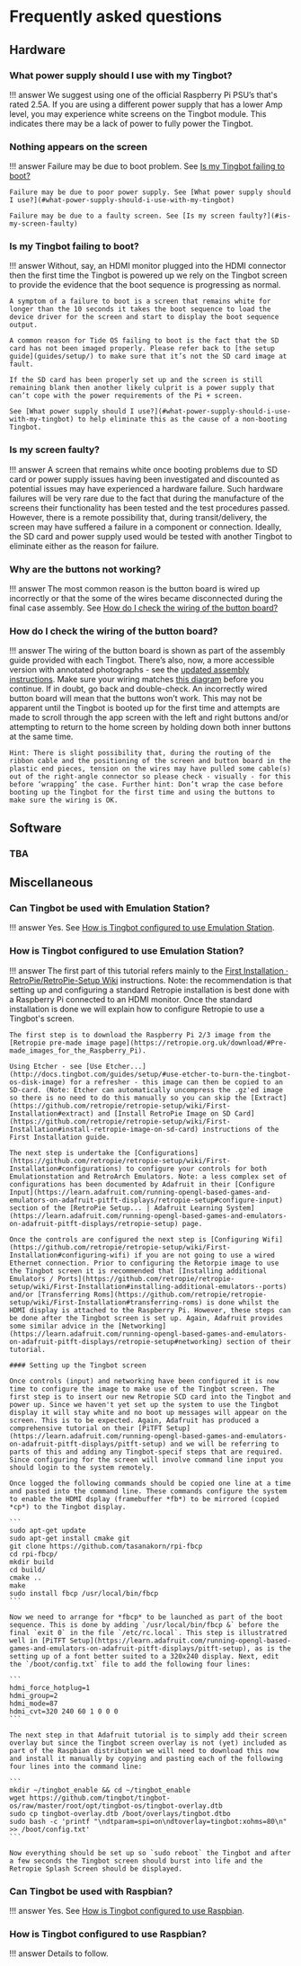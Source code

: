 # Frequently asked questions

## Hardware

### What power supply should I use with my Tingbot?

!!! answer
    We suggest using one of the official Raspberry Pi PSU’s that's rated 2.5A. If you are using a different power supply that has a lower Amp level, you may experience white screens on the Tingbot module. This indicates there may be a lack of power to fully power the Tingbot.

### Nothing appears on the screen

!!! answer
    Failure may be due to boot problem. See [Is my Tingbot failing to boot?](#is-my-tingbot-failing-to-boot)

    Failure may be due to poor power supply. See [What power supply should I use?](#what-power-supply-should-i-use-with-my-tingbot)

    Failure may be due to a faulty screen. See [Is my screen faulty?](#is-my-screen-faulty)

### Is my Tingbot failing to boot?

!!! answer
    Without, say, an HDMI monitor plugged into the HDMI connector then the first time the Tingbot is powered up we rely on the Tingbot screen to provide the evidence that the boot sequence is progressing as normal.

    A symptom of a failure to boot is a screen that remains white for longer than the 10 seconds it takes the boot sequence to load the device driver for the screen and start to display the boot sequence output.

    A common reason for Tide OS failing to boot is the fact that the SD card has not been imaged properly. Please refer back to [the setup guide](guides/setup/) to make sure that it’s not the SD card image at fault.

    If the SD card has been properly set up and the screen is still remaining blank then another likely culprit is a power supply that can’t cope with the power requirements of the Pi + screen.

    See [What power supply should I use?](#what-power-supply-should-i-use-with-my-tingbot) to help eliminate this as the cause of a non-booting Tingbot.

### Is my screen faulty?

!!! answer
    A screen that remains white once booting problems due to SD card or power supply issues having been investigated and discounted as potential issues may have experienced a hardware failure. Such hardware failures will be very rare due to the fact that during the manufacture of the screens their functionality has been tested and the test procedures passed. However, there is a remote possibility that, during transit/delivery, the screen may have suffered a failure in a component or connection. Ideally, the SD card and power supply used would be tested with another Tingbot to eliminate either as the reason for failure.


### Why are the buttons not working?

!!! answer
    The most common reason is the button board is wired up incorrectly or that the some of the wires became disconnected during the final case assembly. See [How do I check the wiring of the button board?](#how-do-i-check-the-wiring-of-the-button-board)

### How do I check the wiring of the button board?

!!! answer
    The wiring of the button board is shown as part of the assembly guide provided with each Tingbot. There’s also, now, a more accessible version with annotated photographs - see the [updated assembly instructions](guides/tingbot-assembly-instructions-v2.pdf). Make sure your wiring matches [this diagram](http://i.imgur.com/DYWuEgB.jpg) before you continue. If in doubt, go back and double-check. An incorrectly wired button board will mean that the buttons won’t work. This may not be apparent until the Tingbot is booted up for the first time and attempts are made to scroll through the app screen with the left and right buttons and/or attempting to return to the home screen by holding down both inner buttons at the same time.

    Hint: There is slight possibility that, during the routing of the ribbon cable and the positioning of the screen and button board in the plastic end pieces, tension on the wires may have pulled some cable(s) out of the right-angle connector so please check - visually - for this before ‘wrapping’ the case. Further hint: Don’t wrap the case before booting up the Tingbot for the first time and using the buttons to make sure the wiring is OK.

## Software
### TBA

## Miscellaneous

### Can Tingbot be used with Emulation Station?

!!! answer
    Yes. See [How is Tingbot configured to use Emulation Station](#how-is-tingbot-configured-to-use-emulation-station).

### How is Tingbot configured to use Emulation Station?

!!! answer
    The first part of this tutorial refers mainly to the [First Installation · RetroPie/RetroPie-Setup Wiki](https://github.com/retropie/retropie-setup/wiki/First-Installation) instructions. Note: the recommendation is that setting up and configuring a standard Retropie installation is best done with a Raspberry Pi connected to an HDMI monitor. Once the standard installation is done we will explain how to configure Retropie to use a Tingbot's screen.

    The first step is to download the Raspberry Pi 2/3 image from the [Retropie pre-made image page](https://retropie.org.uk/download/#Pre-made_images_for_the_Raspberry_Pi).

    Using Etcher - see [Use Etcher...](http://docs.tingbot.com/guides/setup/#use-etcher-to-burn-the-tingbot-os-disk-image) for a refresher - this image can then be copied to an SD-card. (Note: Etcher can automatically uncompress the .gz'ed image so there is no need to do this manually so you can skip the [Extract](https://github.com/retropie/retropie-setup/wiki/First-Installation#extract) and [Install RetroPie Image on SD Card](https://github.com/retropie/retropie-setup/wiki/First-Installation#install-retropie-image-on-sd-card) instructions of the First Installation guide.

    The next step is undertake the [Configurations](https://github.com/retropie/retropie-setup/wiki/First-Installation#configurations) to configure your controls for both Emulationstation and RetroArch Emulators. Note: a less complex set of configurations has been documented by Adafruit in their [Configure Input](https://learn.adafruit.com/running-opengl-based-games-and-emulators-on-adafruit-pitft-displays/retropie-setup#configure-input) section of the [RetroPie Setup... | Adafruit Learning System](https://learn.adafruit.com/running-opengl-based-games-and-emulators-on-adafruit-pitft-displays/retropie-setup) page.

    Once the controls are configured the next step is [Configuring Wifi](https://github.com/retropie/retropie-setup/wiki/First-Installation#configuring-wifi) if you are not going to use a wired Ethernet connection. Prior to configuring the Retorpie image to use the Tingbot screen it is recommended that [Installing additional Emulators / Ports](https://github.com/retropie/retropie-setup/wiki/First-Installation#installing-additional-emulators--ports) and/or [Transferring Roms](https://github.com/retropie/retropie-setup/wiki/First-Installation#transferring-roms) is done whilst the HDMI display is attached to the Raspberry Pi. However, these steps can be done after the Tingbot screen is set up. Again, Adafruit provides some similar advice in the [Networking](https://learn.adafruit.com/running-opengl-based-games-and-emulators-on-adafruit-pitft-displays/retropie-setup#networking) section of their tutorial.

    #### Setting up the Tingbot screen

    Once controls (input) and networking have been configured it is now time to configure the image to make use of the Tingbot screen. The first step is to insert our new Retropie SCD card into the Tingbot and power up. Since we haven't yet set up the system to use the Tingbot display it will stay white and no boot up messages will appear on the screen. This is to be expected. Again, Adafruit has produced a comprehensive tutorial on their [PiTFT Setup](https://learn.adafruit.com/running-opengl-based-games-and-emulators-on-adafruit-pitft-displays/pitft-setup) and we will be referring to parts of this and adding any Tingbot-specif steps that are required. Since configuring for the screen will involve command line input you should login to the system remotely.

    Once logged the following commands should be copied one line at a time and pasted into the command line. These commands configure the system to enable the HDMI dsplay (framebuffer *fb*) to be mirrored (copied *cp*) to the Tingbot display.

    ```
    sudo apt-get update
    sudo apt-get install cmake git
    git clone https://github.com/tasanakorn/rpi-fbcp
    cd rpi-fbcp/
    mkdir build
    cd build/
    cmake ..
    make
    sudo install fbcp /usr/local/bin/fbcp
    ```

    Now we need to arrange for *fbcp* to be launched as part of the boot sequence. This is done by adding `/usr/local/bin/fbcp &` before the final `exit 0` in the file `/etc/rc.local`. This step is illustratred well in [PiTFT Setup](https://learn.adafruit.com/running-opengl-based-games-and-emulators-on-adafruit-pitft-displays/pitft-setup), as is the setting up of a font better suited to a 320x240 display. Next, edit the `/boot/config.txt` file to add the following four lines:

    ```
    hdmi_force_hotplug=1
    hdmi_group=2
    hdmi_mode=87
    hdmi_cvt=320 240 60 1 0 0 0
    ```

    The next step in that Adafruit tutorial is to simply add their screen overlay but since the Tingbot screen overlay is not (yet) included as part of the Raspbian distribution we will need to download this now and install it manually by copying and pasting each of the following four lines into the command line:

    ```
    mkdir ~/tingbot_enable && cd ~/tingbot_enable
    wget https://github.com/tingbot/tingbot-os/raw/master/root/opt/tingbot-os/tingbot-overlay.dtb
    sudo cp tingbot-overlay.dtb /boot/overlays/tingbot.dtbo
    sudo bash -c 'printf "\ndtparam=spi=on\ndtoverlay=tingbot:xohms=80\n" >> /boot/config.txt'
    ```

    Now everything should be set up so `sudo reboot` the Tingbot and after a few seconds the Tingbot screen should burst into life and the Retropie Splash Screen should be displayed.

### Can Tingbot be used with Raspbian?

!!! answer
    Yes. See [How is Tingbot configured to use Raspbian](#how-is-tingbot-configured-to-use-raspbian).

### How is Tingbot configured to use Raspbian?

!!! answer
    Details to follow.

<style>
    .admonition.answer .admonition-title {
        display: none;
    }
    h3 {
        cursor: pointer;
    }
    h3 + .admonition.answer {
        display: none;
    }
    h3.open + .admonition.answer {
        display: block;
    }
    .faq-disclosure {
        margin-right: 4px;
        min-width: 15px;
    }
</style>

<script>
    $('h3').prepend($('<i class="faq-disclosure fa fa-caret-right" aria-hidden="true"></i>'))

    function updateCaret(el) {
        if ($(el).hasClass('open')) {
            $('.faq-disclosure', el).removeClass('fa-caret-right');
            $('.faq-disclosure', el).addClass('fa-caret-down');
        } else {
            $('.faq-disclosure', el).removeClass('fa-caret-down');
            $('.faq-disclosure', el).addClass('fa-caret-right');
        }
    }

    function openTargetedQuestion() {
        $('.open').removeClass('open').each(updateCaret);

        $(location.hash).addClass('open');
        updateCaret($(location.hash)[0]);
    }

    window.addEventListener("hashchange", openTargetedQuestion, false);

    if (location.hash) {
        openTargetedQuestion();
    }

    $('h3').click(function () {
        location.hash = this.id;
    });
</script>
